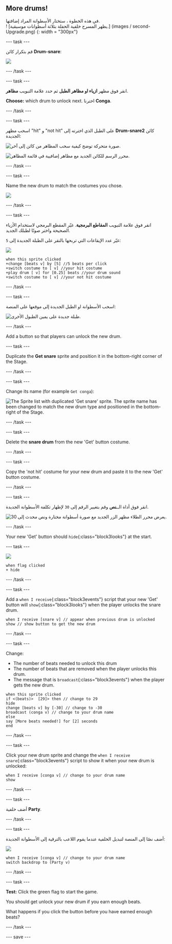 ## More drums!

<div style="display: flex; flex-wrap: wrap">
<div style="flex-basis: 200px; flex-grow: 1; margin-right: 15px;">
في هذه الخطوة ، ستختار الأسطوانة المراد إضافتها.
</div>
<div>
! [يظهر المسرح خلفية الحفلة بثلاثة أسطوانات موسيقية.] (images / second-Upgrade.png) {: width = "300px"}
</div>
</div>

--- task ---

قم بتكرار كائن **Drum-snare**:

![](images/duplicate-snare-drum.png)

--- /task ---

--- task ---

انقر فوق مظهر **ازياء او مظاهر الطبل** ثم حدد علامة التبويب **مظاهر**.

**Choose:** which drum to unlock next. اخترنا **Conga**.


--- /task ---

--- task ---

اسحب مظهر "hit" و "not hit" على الطبل الذي اخترته إلى **Drum-snare2** كائن الجديدة:

![صورة متحركة توضح كيفية سحب المظاهر من كائن إلى آخر.](images/drag-costumes.gif)

![محرر الرسم للكائن الجديد مع مظاهر إضافيية في قائمة المظاهر.](images/drum-3-costumes.png)

--- /task ---

--- task ---

Name the new drum to match the costumes you chose.

![](images/drum-3-named.png)

--- /task ---

--- task ---

انقر فوق علامة التبويب **المقاطع البرمجية**. غيّر المقطع البرمجي لاستخدام الأزياء الصحيحة واختر صوتًا لطبلك الجديد.

غيّر عدد الإيقاعات التي تربحها بالنقر على الطبلة الجديدة إلى `5`:

![](images/drum-3-icon.png)

```blocks3
when this sprite clicked
+change [beats v] by [5] //5 beats per click
+switch costume to [ v] //your hit costume
+play drum [ v] for [0.25] beats //your drum sound
+switch costume to [ v] //your not hit costume
```

--- /task ---

--- task ---

اسحب الأسطوانة او الطبل الجديدة إلى موقعها على المنصة:

![طبلة جديدة على يمين الطبول الأخرى.](images/drum-3-positioned.png)

--- /task ---

Add a button so that players can unlock the new drum.

--- task ---

Duplicate the **Get snare** sprite and position it in the bottom-right corner of the Stage.

--- /task ---

--- task ---

Change its name (for example `Get conga`):

![The Sprite list with duplicated 'Get snare' sprite. The sprite name has been changed to match the new drum type and positioned in the bottom-right of the Stage.](images/get-drum-3.png)

--- /task ---

--- task ---

Delete the **snare drum** from the new 'Get' button costume.

--- /task ---

--- task ---

Copy the 'not hit' costume for your new drum and paste it to the new 'Get' button costume.

--- /task ---

--- task ---

انقر فوق أداة الــ**نص** وقم بتغيير الرقم إلى `30` لإظهار تكلفة الأسطوانة الجديدة.

![يعرض محرر الطلاء مظهر الزر الجديد مع صورة أسطوانة مختارة ونص محدث إلى 30.](images/get-drum-copy.png)

--- /task ---

Your new 'Get' button should `hide`{:class="block3looks"} at the start.

--- task ---

![](images/get-drum-3-icon.png)

```blocks3
when flag clicked
+ hide
```

--- /task ---

--- task ---

Add a `when I receive`{:class="block3events"} script that your new 'Get' button will `show`{:class="block3looks"} when the player unlocks the snare drum.

```blocks3
when I receive [snare v] // appear when previous drum is unlocked
show // show button to get the new drum
```

--- /task ---

--- task ---

Change:
- The number of beats needed to unlock this drum
- The number of beats that are removed when the player unlocks this drum.
- The message that is `broadcast`{:class="block3events"} when the player gets the new drum.

```blocks3
when this sprite clicked
if <(beats)>  [29]> then // change to 29
hide
change [beats v] by [-30] // change to -30
broadcast (conga v) // change to your drum name
else
say [More beats needed!] for [2] seconds 
end
```

--- /task ---

--- task ---

Click your new drum sprite and change the `when I receive snare`{:class="block3events"} script to show it when your new drum is unlocked:

```blocks3
when I receive [conga v] // change to your drum name
show
```

--- /task ---

--- task ---

أضف خلفية **Party**.

--- /task ---

--- task ---

أضف نصًا إلى المنصة لتبديل الخلفية عندما يقوم اللاعب بالترقية إلى الأسطوانة الجديدة:

![](images/stage-icon.png)

```blocks3
when I receive [conga v] // change to your drum name
switch backdrop to (Party v)
```

--- /task ---

--- task ---

**Test:** Click the green flag to start the game.

You should get unlock your new drum if you earn enough beats.

What happens if you click the button before you have earned enough beats?

--- /task ---

--- save ---
